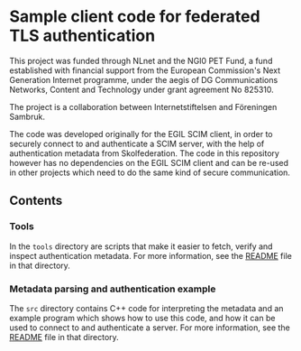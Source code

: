 # Sample client code for federated TLS authentication

This project was funded through NLnet and the NGI0 PET Fund, a fund established
with financial support from the European Commission's Next Generation Internet
programme, under the aegis of DG Communications Networks, Content and
Technology under grant agreement No 825310.

The project is a collaboration between Internetstiftelsen and Föreningen
Sambruk.

The code was developed originally for the EGIL SCIM client, in order to securely
connect to and authenticate a SCIM server, with the help of authentication
metadata from Skolfederation. The code in this repository however has no
dependencies on the EGIL SCIM client and can be re-used in other projects which
need to do the same kind of secure communication.

## Contents

### Tools
In the `tools` directory are scripts that make it easier to fetch, verify
and inspect authentication metadata. For more information, see the
[README](tools/README.md) file in that directory.

### Metadata parsing and authentication example
The `src` directory contains C++ code for interpreting the metadata and
an example program which shows how to use this code, and how it can be used
to connect to and authenticate a server. For more information, see the
[README](src/README.md) file in that directory.
